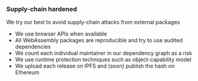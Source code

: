 ### Supply-chain hardened

We try our best to avoid supply-chain attacks from external packages

- We use browser APIs when available
- All WebAssembly packages are reproducible and try to use audited dependencies
- We count each individual maintainer in our dependency graph as a risk
- We use runtime protection techniques such as object-capability model
- We upload each release on IPFS and (soon) publish the hash on Ethereum